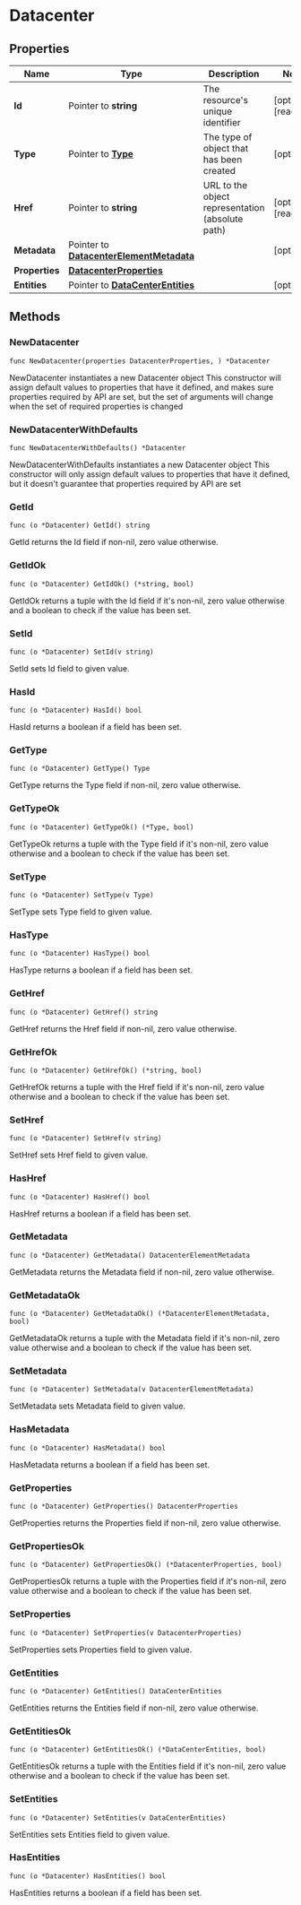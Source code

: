 # Datacenter

## Properties

|Name | Type | Description | Notes|
|------------ | ------------- | ------------- | -------------|
|**Id** | Pointer to **string** | The resource&#39;s unique identifier | [optional] [readonly] |
|**Type** | Pointer to [**Type**](Type.md) | The type of object that has been created | [optional] |
|**Href** | Pointer to **string** | URL to the object representation (absolute path) | [optional] [readonly] |
|**Metadata** | Pointer to [**DatacenterElementMetadata**](DatacenterElementMetadata.md) |  | [optional] |
|**Properties** | [**DatacenterProperties**](DatacenterProperties.md) |  | |
|**Entities** | Pointer to [**DataCenterEntities**](DataCenterEntities.md) |  | [optional] |

## Methods

### NewDatacenter

`func NewDatacenter(properties DatacenterProperties, ) *Datacenter`

NewDatacenter instantiates a new Datacenter object
This constructor will assign default values to properties that have it defined,
and makes sure properties required by API are set, but the set of arguments
will change when the set of required properties is changed

### NewDatacenterWithDefaults

`func NewDatacenterWithDefaults() *Datacenter`

NewDatacenterWithDefaults instantiates a new Datacenter object
This constructor will only assign default values to properties that have it defined,
but it doesn't guarantee that properties required by API are set

### GetId

`func (o *Datacenter) GetId() string`

GetId returns the Id field if non-nil, zero value otherwise.

### GetIdOk

`func (o *Datacenter) GetIdOk() (*string, bool)`

GetIdOk returns a tuple with the Id field if it's non-nil, zero value otherwise
and a boolean to check if the value has been set.

### SetId

`func (o *Datacenter) SetId(v string)`

SetId sets Id field to given value.

### HasId

`func (o *Datacenter) HasId() bool`

HasId returns a boolean if a field has been set.

### GetType

`func (o *Datacenter) GetType() Type`

GetType returns the Type field if non-nil, zero value otherwise.

### GetTypeOk

`func (o *Datacenter) GetTypeOk() (*Type, bool)`

GetTypeOk returns a tuple with the Type field if it's non-nil, zero value otherwise
and a boolean to check if the value has been set.

### SetType

`func (o *Datacenter) SetType(v Type)`

SetType sets Type field to given value.

### HasType

`func (o *Datacenter) HasType() bool`

HasType returns a boolean if a field has been set.

### GetHref

`func (o *Datacenter) GetHref() string`

GetHref returns the Href field if non-nil, zero value otherwise.

### GetHrefOk

`func (o *Datacenter) GetHrefOk() (*string, bool)`

GetHrefOk returns a tuple with the Href field if it's non-nil, zero value otherwise
and a boolean to check if the value has been set.

### SetHref

`func (o *Datacenter) SetHref(v string)`

SetHref sets Href field to given value.

### HasHref

`func (o *Datacenter) HasHref() bool`

HasHref returns a boolean if a field has been set.

### GetMetadata

`func (o *Datacenter) GetMetadata() DatacenterElementMetadata`

GetMetadata returns the Metadata field if non-nil, zero value otherwise.

### GetMetadataOk

`func (o *Datacenter) GetMetadataOk() (*DatacenterElementMetadata, bool)`

GetMetadataOk returns a tuple with the Metadata field if it's non-nil, zero value otherwise
and a boolean to check if the value has been set.

### SetMetadata

`func (o *Datacenter) SetMetadata(v DatacenterElementMetadata)`

SetMetadata sets Metadata field to given value.

### HasMetadata

`func (o *Datacenter) HasMetadata() bool`

HasMetadata returns a boolean if a field has been set.

### GetProperties

`func (o *Datacenter) GetProperties() DatacenterProperties`

GetProperties returns the Properties field if non-nil, zero value otherwise.

### GetPropertiesOk

`func (o *Datacenter) GetPropertiesOk() (*DatacenterProperties, bool)`

GetPropertiesOk returns a tuple with the Properties field if it's non-nil, zero value otherwise
and a boolean to check if the value has been set.

### SetProperties

`func (o *Datacenter) SetProperties(v DatacenterProperties)`

SetProperties sets Properties field to given value.


### GetEntities

`func (o *Datacenter) GetEntities() DataCenterEntities`

GetEntities returns the Entities field if non-nil, zero value otherwise.

### GetEntitiesOk

`func (o *Datacenter) GetEntitiesOk() (*DataCenterEntities, bool)`

GetEntitiesOk returns a tuple with the Entities field if it's non-nil, zero value otherwise
and a boolean to check if the value has been set.

### SetEntities

`func (o *Datacenter) SetEntities(v DataCenterEntities)`

SetEntities sets Entities field to given value.

### HasEntities

`func (o *Datacenter) HasEntities() bool`

HasEntities returns a boolean if a field has been set.



